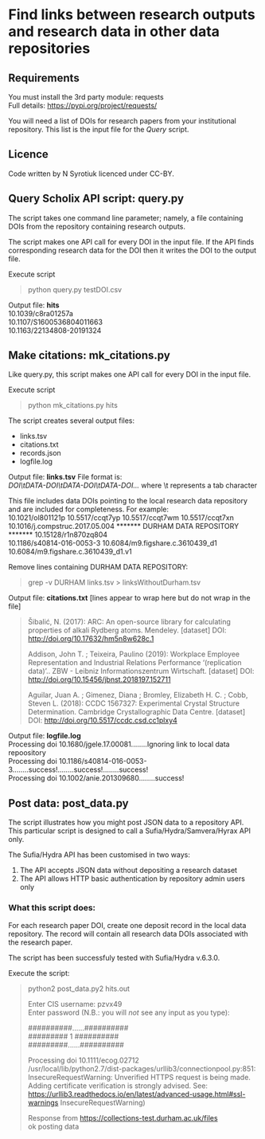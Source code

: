 # Find links between research outputs and research data in other data repositories

## Requirements
You must install the 3rd party module: requests  
Full details: https://pypi.org/project/requests/

You will need a list of DOIs for research papers from your institutional repository.
This list is the input file for the *Query* script.

## Licence
Code written by N Syrotiuk licenced under CC-BY.

## Query Scholix API script: **query.py**
The script takes one command line parameter; namely, a file containing DOIs from the repository containing research outputs.

The script makes one API call for every DOI in the input file.  If the API finds corresponding research data for the DOI then it writes the DOI to the output file.

Execute script
> python query.py testDOI.csv

Output file: **hits**  
10.1039/c8ra01257a  
10.1107/S1600536804011663  
10.1163/22134808-20191324



## Make citations: **mk_citations.py**
Like query.py, this script makes one API call for every DOI in the input file.

Execute script
> python mk_citations.py hits

The script creates several output files:
- links.tsv
- citations.txt
- records.json
- logfile.log

Output file: **links.tsv**
File format is:  
*DOI\tDATA-DOI\tDATA-DOI\tDATA-DOI...* where \t represents a tab character

This file includes data DOIs pointing to the local research data repository and are included for completeness.  For example:  
10.1021/ol801121p	10.5517/ccqt7yp	10.5517/ccqt7wm	10.5517/ccqt7xn  
10.1016/j.compstruc.2017.05.004	******* DURHAM DATA REPOSITORY *******  10.15128/r1n870zq804  
10.1186/s40814-016-0053-3	10.6084/m9.figshare.c.3610439_d1	10.6084/m9.figshare.c.3610439_d1.v1

Remove lines containing DURHAM DATA REPOSITORY:
>grep -v DURHAM links.tsv > linksWithoutDurham.tsv

Output file: **citations.txt**  [lines appear to wrap here but do not wrap in the file]
>Šibalić, N.  (2017):  ARC: An open-source library for calculating properties of alkali Rydberg atoms.  Mendeley.  [dataset]  DOI: http://doi.org/10.17632/hm5n8w628c.1  
>
>Addison, John T. ; Teixeira, Paulino  (2019):  Workplace Employee Representation and Industrial Relations Performance ‘(replication data)’..  ZBW - Leibniz Informationszentrum Wirtschaft.  [dataset]  DOI: http://doi.org/10.15456/jbnst.2018197.152711  
>
>Aguilar, Juan A. ; Gimenez, Diana ; Bromley, Elizabeth H. C. ; Cobb, Steven L.  (2018):  CCDC 1567327: Experimental Crystal Structure Determination.  Cambridge Crystallographic Data Centre.  [dataset]  DOI: http://doi.org/10.5517/ccdc.csd.cc1plxy4


Output file: **logfile.log**  
Processing doi 10.1680/jgele.17.00081........Ignoring link to local data repoository  
Processing doi 10.1186/s40814-016-0053-3........success!........success!........success!  
Processing doi 10.1002/anie.201309680........success!


## Post data: post_data.py
The script illustrates how you might post JSON data to a repository API.  This particular script is designed to call a Sufia/Hydra/Samvera/Hyrax API only.

The Sufia/Hydra API has been customised in two ways:
1. The API accepts JSON data without depositing a research dataset
2. The API allows HTTP basic authentication by repository admin users only

### What this script does:
For each research paper DOI, create one deposit record in the local data repository.  The record will contain all research data DOIs associated with the research paper.

The script has been successfuly tested with Sufia/Hydra v.6.3.0.

Execute the script:
> python2 post_data.py2 hits.out  
>  
> Enter CIS username: pzvx49  
> Enter password (N.B.: you will *not* see any input as you type):   
>  
> ##########......##########  
> #########  1  ##########  
> #########......##########  
>  
>  Processing doi 10.1111/ecog.02712  
>  /usr/local/lib/python2.7/dist-packages/urllib3/connectionpool.py:851: InsecureRequestWarning: Unverified HTTPS request is being made. Adding certificate verification is strongly advised. See: https://urllib3.readthedocs.io/en/latest/advanced-usage.html#ssl-warnings InsecureRequestWarning)  
>  
>  Response from https://collections-test.durham.ac.uk/files  
>  ok posting data  

